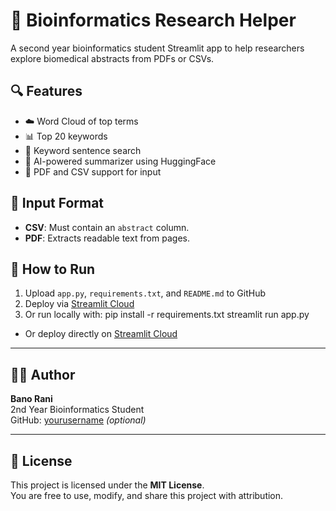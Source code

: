 # 🧬 Bioinformatics Research Helper

A second year bioinformatics student Streamlit app to help researchers explore biomedical abstracts from PDFs or CSVs.

## 🔍 Features
- ☁️ Word Cloud of top terms
- 📊 Top 20 keywords
- 🔎 Keyword sentence search
- 🧠 AI-powered summarizer using HuggingFace
- 📄 PDF and CSV support for input

## 📂 Input Format
- **CSV**: Must contain an `abstract` column.
- **PDF**: Extracts readable text from pages.

## 🚀 How to Run
1. Upload `app.py`, `requirements.txt`, and `README.md` to GitHub
2. Deploy via [Streamlit Cloud](https://streamlit.io/cloud)
3. Or run locally with:
   pip install -r requirements.txt
   streamlit run app.py
- Or deploy directly on [Streamlit Cloud](https://streamlit.io/cloud)

---

## 👩‍💻 Author
**Bano Rani**  
2nd Year Bioinformatics Student  
GitHub: [yourusername](https://github.com/yourusername) *(optional)*

---

## 📎 License
This project is licensed under the **MIT License**.  
You are free to use, modify, and share this project with attribution.

